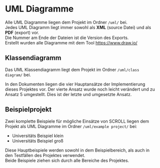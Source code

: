 # UML Diagramme

Alle UML Diagramme liegen dem Projekt im Ordner `/uml/` bei.  
Jedes UML Diagramm liegt immer sowohl als **XML** (source Datei) und als **PDF** (export) vor.  
Die Nummer am Ende der Dateien ist die Version des Exports.  
Erstellt wurden alle Diagramme mit dem Tool https://www.draw.io/ 



## Klassendiagramm

Das UML Klassendiagramm liegt dem Projekt im Ordner `/uml/class diagram/` bei.

In den Dokumenten liegen die vier Hauptansätze der Implementierung dieses Projektes vor. Der vierte Ansatz wurde noch
leicht verändert und zu Ansatz 5 umgestellt. Dies ist der letzte und umgesetzte Ansatz.



## Beispielprojekt

Zwei komplette Beispiele für mögliche Einsätze von SCROLL liegen dem Projekt als UML Diagramme im Ordner
`/uml/example project/` bei:

- Universitäts Beispiel klein
- Universitäts Beispiel groß

Diese Hauptbeispiele werden sowohl in dem Beispielbereich, als auch in den Testfällen des Projektes verwendet.  
Beide Beispiele ziehen sich durch alle Bereiche des Projektes.
